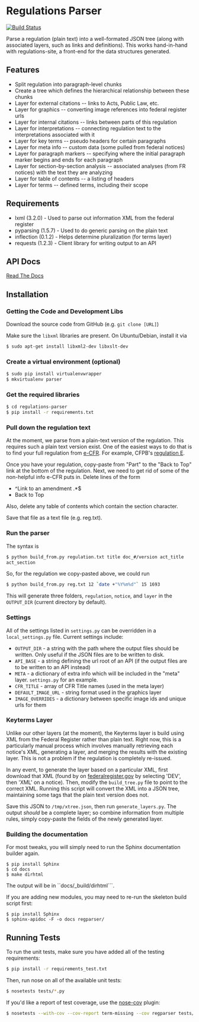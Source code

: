 Regulations Parser
==================

[![Build Status](https://travis-ci.org/cfpb/regulations-parser.png)](https://travis-ci.org/cfpb/regulations-parser)

Parse a regulation (plain text) into a well-formated JSON tree (along with
associated layers, such as links and definitions). This works hand-in-hand
with regulations-site, a front-end for the data structures generated.

## Features

* Split regulation into paragraph-level chunks
* Create a tree which defines the hierarchical relationship between these
chunks
* Layer for external citations -- links to Acts, Public Law, etc.
* Layer for graphics -- converting image references into federal register
urls
* Layer for internal citations -- links between parts of this regulation
* Layer for interpretations -- connecting regulation text to the
interpretations associated with it
* Layer for key terms -- pseudo headers for certain paragraphs
* Layer for meta info -- custom data (some pulled from federal notices)
* Layer for paragraph markers -- specifying where the initial paragraph
marker begins and ends for each paragraph
* Layer for section-by-section analysis -- associated analyses (from FR
notices) with the text they are analyzing
* Layer for table of contents -- a listing of headers
* Layer for terms -- defined terms, including their scope

## Requirements

* lxml (3.2.0) - Used to parse out information XML from the federal register
* pyparsing (1.5.7) - Used to do generic parsing on the plain text
* inflection (0.1.2) - Helps determine pluralization (for terms layer)
* requests (1.2.3) - Client library for writing output to an API

## API Docs

[Read The Docs](https://regulation-parser.readthedocs.org/en/latest/)

## Installation

### Getting the Code and Development Libs

Download the source code from GitHub (e.g. ```git clone [URL]```)

Make sure the ```libxml``` libraries are present. On Ubuntu/Debian, install
it via

```bash
$ sudo apt-get install libxml2-dev libxslt-dev
```

### Create a virtual environment (optional)

```bash
$ sudo pip install virtualenvwrapper
$ mkvirtualenv parser
```

### Get the required libraries

```bash
$ cd regulations-parser
$ pip install -r requirements.txt
```

### Pull down the regulation text

At the moment, we parse from a plain-text version of the regulation. This
requires such a plain text version exist. One of the easiest ways to do that
is to find your full regulation from
[e-CFR](http://www.ecfr.gov/cgi-bin/ECFR?page=browse). For example, CFPB's
[regulation
E](http://www.ecfr.gov/cgi-bin/text-idx?c=ecfr&rgn=div5&view=text&node=12:8.0.2.9.4&idno=12).

Once you have your regulation, copy-paste from "Part" to the "Back to Top"
link at the bottom of the regulation. Next, we need to get rid of some of
the non-helpful info e-CFR puts in. Delete lines of the form

* ^Link to an amendment .*$
* Back to Top

Also, delete any table of contents which contain the section character.

Save that file as a text file (e.g. reg.txt).

### Run the parser

The syntax is 

```bash
$ python build_from.py regulation.txt title doc_#/version act_title
act_section
```

So, for the regulation we copy-pasted above, we could run
```bash
$ python build_from.py reg.txt 12 `date +"%Y%m%d"` 15 1693
```

This will generate three folders, ```regulation```, ```notice```, and
```layer``` in the ```OUTPUT_DIR``` (current directory by default).

### Settings

All of the settings listed in ```settings.py``` can be overridden in a
```local_settings.py``` file. Current settings include:

* ```OUTPUT_DIR``` - a string with the path where the output files should be
written. Only useful if the JSON files are to be written to disk.
* ```API_BASE``` - a string defining the url root of an API (if the output
files are to be written to an API instead)
* ```META``` - a dictionary of extra info which will be included in the
"meta" layer. 
```settings.py``` for an example.
* ```CFR_TITLE``` - array of CFR Title names (used in the meta layer)
* ```DEFAULT_IMAGE_URL``` - string format used in the graphics layer
* ```IMAGE_OVERRIDES``` - a dictionary between specific image ids and unique
urls for them

### Keyterms Layer

Unlike our other layers (at the moment), the Keyterms layer is build using
XML from the Federal Register rather than plain text. Right now, this is a
particularly manual process which involves manually retrieving each notice's 
XML, generating a layer, and merging the results with the existing layer.
This is not a problem if the regulation is completely re-issued.

In any event, to generate the layer based on a particular XML, first
download that XML (found by on [federalregister.gov](https://www.federalregister.gov) 
by selecting 'DEV', then 'XML' on a notice). Then, modify the
```build_tree.py``` file to point to the correct XML. Running this script
will convert the XML into a JSON tree, maintaining some tags that the plain
text version does not.

Save this JSON to ```/tmp/xtree.json```, then run ```generate_layers.py```.
The output *should* be a complete layer; so combine information from
multiple rules, simply copy-paste the fields of the newly generated layer.

### Building the documentation

For most tweaks, you will simply need to run the Sphinx documentation
builder again.

```
$ pip install Sphinx
$ cd docs
$ make dirhtml
```

The output will be in ``docs/_build/dirhtml```.

If you are adding new modules, you may need to re-run the skeleton build
script first:

```
$ pip install Sphinx
$ sphinx-apidoc -F -o docs regparser/
```


##  Running Tests

To run the unit tests, make sure you have added all of the testing
requirements:

```bash
$ pip install -r requirements_test.txt
```

Then, run nose on all of the available unit tests:

```bash
$ nosetests tests/*.py
```

If you'd like a report of test coverage, use the [nose-cov](https://pypi.python.org/pypi/nose-cov) plugin:

```bash
$ nosetests --with-cov --cov-report term-missing --cov regparser tests/*.py
```
